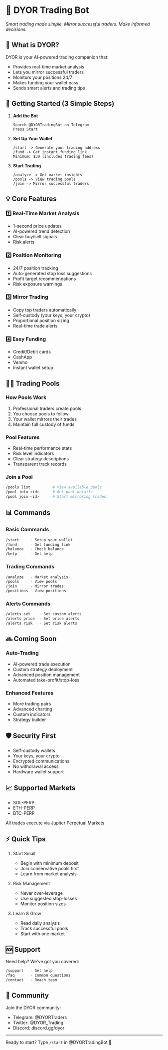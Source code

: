# 🤖 DYOR Trading Bot

*Smart trading made simple. Mirror successful traders. Make informed decisions.*

## 🚀 What is DYOR?

DYOR is your AI-powered trading companion that:
- Provides real-time market analysis
- Lets you mirror successful traders
- Monitors your positions 24/7 
- Makes funding your wallet easy
- Sends smart alerts and trading tips

## 📱 Getting Started (3 Simple Steps)

1. **Add the Bot**
   ```
   Search @DYORTradingBot on Telegram
   Press Start
   ```

2. **Set Up Your Wallet**
   ```
   /start -> Generate your trading address
   /fund -> Get instant funding link
   Minimum: $30 (includes trading fees)
   ```

3. **Start Trading**
   ```
   /analyze -> Get market insights
   /pools -> View trading pools
   /join -> Mirror successful traders
   ```

## 💡 Core Features

### 1️⃣ Real-Time Market Analysis
- 1-second price updates
- AI-powered trend detection
- Clear buy/sell signals
- Risk alerts

### 2️⃣ Position Monitoring
- 24/7 position tracking
- Auto-generated stop loss suggestions
- Profit target recommendations
- Risk exposure warnings

### 3️⃣ Mirror Trading
- Copy top traders automatically
- Self-custody (your keys, your crypto)
- Proportional position sizing
- Real-time trade alerts

### 4️⃣ Easy Funding
- Credit/Debit cards
- CashApp
- Venmo
- Instant wallet setup

## 🏊‍♂️ Trading Pools

### How Pools Work
1. Professional traders create pools
2. You choose pools to follow
3. Your wallet mirrors their trades
4. Maintain full custody of funds

### Pool Features
- Real-time performance stats
- Risk level indicators
- Clear strategy descriptions
- Transparent track records

### Join a Pool
```bash
/pools list          # View available pools
/pool info <id>      # Get pool details
/pool join <id>      # Start mirroring trades
```

## 📊 Commands

### Basic Commands
```bash
/start     - Setup your wallet
/fund      - Get funding link
/balance   - Check balance
/help      - Get help
```

### Trading Commands
```bash
/analyze   - Market analysis
/pools     - View pools
/join      - Mirror trades
/positions - View positions
```

### Alerts Commands
```bash
/alerts set    - Set custom alerts
/alerts price  - Set price alerts
/alerts risk   - Set risk alerts
```

## 🔜 Coming Soon

### Auto-Trading
- AI-powered trade execution
- Custom strategy deployment
- Advanced position management
- Automated take-profit/stop-loss

### Enhanced Features
- More trading pairs
- Advanced charting
- Custom indicators
- Strategy builder

## 🛡️ Security First

- Self-custody wallets
- Your keys, your crypto
- Encrypted communications
- No withdrawal access
- Hardware wallet support

## 📈 Supported Markets

- SOL-PERP
- ETH-PERP
- BTC-PERP

All trades execute via Jupiter Perpetual Markets

## ⚡ Quick Tips

1. Start Small
   - Begin with minimum deposit
   - Join conservative pools first
   - Learn from market analysis

2. Risk Management
   - Never over-leverage
   - Use suggested stop-losses
   - Monitor position sizes

3. Learn & Grow
   - Read daily analysis
   - Track successful pools
   - Start with one market

## 🆘 Support

Need help? We've got you covered:
```bash
/support   - Get help
/faq       - Common questions
/contact   - Reach team
```

## 🤝 Community

Join the DYOR community:
- Telegram: @DYORTraders
- Twitter: @DYOR_Trading
- Discord: discord.gg/dyor

---

Ready to start? Type `/start` in @DYORTradingBot 🚀
